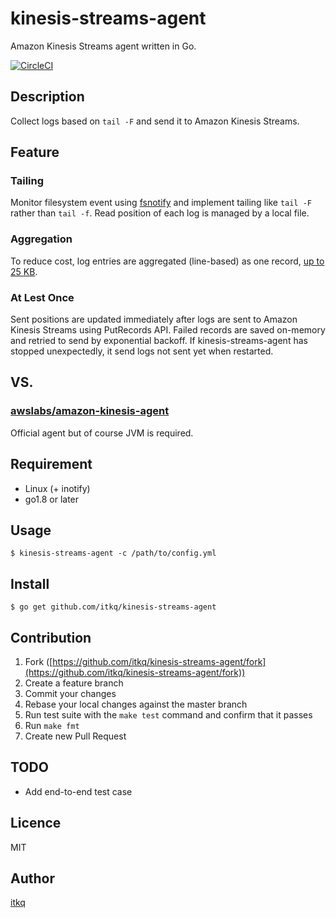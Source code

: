 # kinesis-streams-agent

Amazon Kinesis Streams agent written in Go.

[![CircleCI](https://circleci.com/gh/itkq/kinesis-streams-agent.svg?style=svg)](https://circleci.com/gh/itkq/kinesis-streams-agent)

## Description
Collect logs based on `tail -F` and send it to Amazon Kinesis Streams.

## Feature

### Tailing
Monitor filesystem event using [fsnotify](https://github.com/fsnotify/fsnotify) and
implement tailing like
`tail -F` rather than `tail -f`.
Read position of each log is managed by a local file.

### Aggregation
To reduce cost, log entries are aggregated (line-based) as one record, [up to 25 KB](https://aws.amazon.com/kinesis/streams/pricing/).

### At Lest Once
Sent positions are updated immediately after logs are sent to Amazon Kinesis Streams using PutRecords API.
Failed records are saved on-memory and retried to send by exponential backoff.
If kinesis-streams-agent has stopped unexpectedly, it send logs not sent yet when restarted.

## VS.

### [awslabs/amazon-kinesis-agent](https://github.com/awslabs/amazon-kinesis-agent)

Official agent but of course JVM is required.

## Requirement
- Linux (+ inotify)
- go1.8 or later

## Usage
```
$ kinesis-streams-agent -c /path/to/config.yml
```

## Install
```
$ go get github.com/itkq/kinesis-streams-agent
```

## Contribution

1. Fork ([https://github.com/itkq/kinesis-streams-agent/fork](https://github.com/itkq/kinesis-streams-agent/fork))
2. Create a feature branch
3. Commit your changes
4. Rebase your local changes against the master branch
5. Run test suite with the `make test` command and confirm that it passes
6. Run `make fmt`
7. Create new Pull Request

## TODO
- Add end-to-end test case

## Licence

MIT

## Author

[itkq](https://github.com/itkq)
